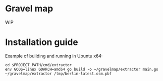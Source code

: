 # Gravel map

WIP

# Installation guide

Example of building and running in Ubuntu x64:

```
cd $PROJECT_PATH/cmd/extractor
env GOOS=linux GOARCH=amd64 go build -o ~/gravelmap/extractor main.go
~/gravelmap/extractor /tmp/berlin-latest.osm.pbf
```

